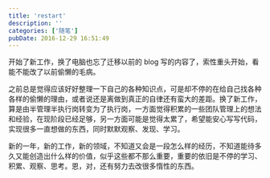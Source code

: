 ```yaml
---
title: 'restart'
description: ''
categories: ['随笔']
pubDate: 2016-12-29 16:51:49
---
```


开始了新工作，换了电脑也忘了迁移以前的 blog 写的内容了，索性重头开始，看能不能改了以前偷懒的毛病。

之前总是觉得应该好好整理一下自己的各种知识点，可是却不停的在给自己找各种各样的偷懒的理由，或者说还是离做到真正的自律还有蛮大的差距。换了新工作，算是由半管理半执行岗转变为了执行岗，一方面觉得积累的一些团队管理上的想法和经验，在现阶段已经足够，另一方面可能是觉得太累了，希望能安心写写代码，实现很多一直想做的东西，同时默默观察、发现、学习。

新的一年，新的工作，新的领域，不知道又会是一段怎么样的经历，不知道能待多久又能创造出什么样的价值，似乎这些都不那么重要，重要的依旧是不停的学习、积累、观察、思考。恩，对，还有努力去改很多惰性的东西。
